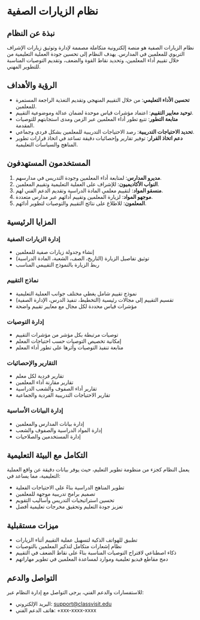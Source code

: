 # نظام الزيارات الصفية

## نبذة عن النظام
نظام الزيارات الصفية هو منصة إلكترونية متكاملة مصممة لإدارة وتوثيق زيارات الإشراف التربوي للمعلمين في المدارس. يهدف النظام إلى تحسين جودة العملية التعليمية من خلال تقييم أداء المعلمين، وتحديد نقاط القوة والضعف، وتقديم التوصيات المناسبة للتطوير المهني.

## الرؤية والأهداف
- **تحسين الأداء التعليمي**: من خلال التقييم المنهجي وتقديم التغذية الراجعة المستمرة للمعلمين.
- **توحيد معايير التقييم**: اعتماد مؤشرات قياس موحدة لضمان عدالة وموضوعية التقييم.
- **متابعة التطور**: تتبع تطور أداء المعلمين عبر الزمن ومدى استجابتهم للتوصيات المقدمة.
- **تحديد الاحتياجات التدريبية**: رصد الاحتياجات التدريبية للمعلمين بشكل فردي وجماعي.
- **دعم اتخاذ القرار**: توفير تقارير وإحصائيات دقيقة تساعد في اتخاذ قرارات تطوير المناهج والسياسات التعليمية.

## المستخدمون المستهدفون
1. **مديرو المدارس**: لمتابعة أداء المعلمين وجودة التدريس في مدارسهم.
2. **النواب الأكاديميون**: للإشراف على العملية التعليمية وتقييم المعلمين.
3. **منسقو المواد**: لتقييم معلمي المادة الدراسية وتقديم الدعم الفني لهم.
4. **موجهو المواد**: لزيارة المعلمين وتقييم أدائهم عبر مدارس متعددة.
5. **المعلمون**: للاطلاع على نتائج التقييم والتوصيات لتطوير أدائهم.

## المزايا الرئيسية

### إدارة الزيارات الصفية
- إنشاء وجدولة زيارات صفية للمعلمين
- توثيق تفاصيل الزيارة (التاريخ، الصف، الشعبة، المادة الدراسية)
- ربط الزيارة بالنموذج التقييمي المناسب

### نماذج التقييم
- نموذج تقييم شامل يغطي مختلف جوانب العملية التعليمية
- تقسيم التقييم إلى مجالات رئيسية (التخطيط، تنفيذ الدرس، الإدارة الصفية)
- مؤشرات قياس محددة لكل مجال مع معايير تقييم واضحة

### إدارة التوصيات
- توصيات مرتبطة بكل مؤشر من مؤشرات التقييم
- إمكانية تخصيص التوصيات حسب احتياجات المعلم
- متابعة تنفيذ التوصيات وأثرها على تطور أداء المعلم

### التقارير والإحصائيات
- تقارير فردية لكل معلم
- تقارير مقارنة أداء المعلمين
- تقارير أداء الصفوف والشعب الدراسية
- تقارير الاحتياجات التدريبية الفردية والجماعية

### إدارة البيانات الأساسية
- إدارة بيانات المدارس والمعلمين
- إدارة المواد الدراسية والصفوف والشعب
- إدارة المستخدمين والصلاحيات

## التكامل مع البيئة التعليمية
يعمل النظام كجزء من منظومة تطوير التعليم، حيث يوفر بيانات دقيقة عن واقع العملية التعليمية، مما يساعد في:
- تطوير المناهج الدراسية بناءً على الاحتياجات الفعلية
- تصميم برامج تدريبية موجهة للمعلمين
- تحسين استراتيجيات التدريس وأساليب التقويم
- تعزيز جودة التعليم وتحقيق مخرجات تعليمية أفضل

## ميزات مستقبلية
- تطبيق للهواتف الذكية لتسهيل عملية التقييم أثناء الزيارات
- نظام إشعارات متكامل لتذكير المعلمين بالتوصيات
- ذكاء اصطناعي لاقتراح التوصيات المناسبة بناءً على نقاط الضعف في التقييم
- دمج مقاطع فيديو تعليمية وموارد لمساعدة المعلمين في تطوير مهاراتهم

## التواصل والدعم
للاستفسارات والدعم الفني، يرجى التواصل مع إدارة النظام عبر:
- البريد الإلكتروني: support@classvisit.edu
- هاتف الدعم الفني: +xxx-xxxx-xxxx 